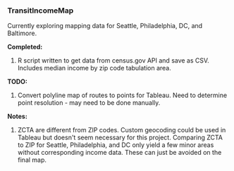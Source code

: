 ### TransitIncomeMap

Currently exploring mapping data for Seattle, Philadelphia, DC, and Baltimore.

**Completed:**

1. R script written to get data from census.gov API and save as CSV. Includes median income by zip code tabulation area.


**TODO:**

1. Convert polyline map of routes to points for Tableau. Need to determine point resolution - may need to be done manually. 

**Notes:**

1. ZCTA are different from ZIP codes. Custom geocoding could be used in Tableau but doesn't seem necessary for this project. Comparing ZCTA to ZIP for Seattle, Philadelphia, and DC only yield a few minor areas without corresponding income data. These can just be avoided on the final map. 

